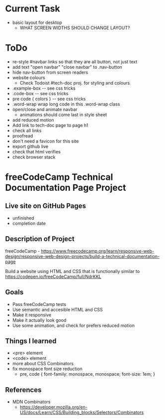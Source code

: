 # Current Task
 - basic layout for desktop
   - WHAT SCREEN WIDTHS SHOULD CHANGE LAYOUT?

# ToDo
 - re-style #navbar links so that they are all button, not just text
 - add text "open navbar" "close navbar" to .nav-button
 - hide nav-button from screen readers
 - website colours
   - Check Todoist #tech-doc proj. for styling and colours
 - .example-box -- see css tricks
 - .code-box  -- see css tricks
 - pre code { colors } -- see css tricks
 - .word-wrap wrap long code in this .word-wrap class
 - open/close and animate navbar
   - animations should come last in style sheet
 - add reduced motion
 - Add link to tech-doc page to page h1
 - check all links
 - proofread
 - don't need a favicon for this site 
 - export github live
 - check that html verifies
 - check browser stack

# freeCodeCamp Technical Documentation Page Project

## Live site on GitHub Pages
 - unfinished
 - completion date
 
## Description of Project
freeCodeCamp - https://www.freecodecamp.org/learn/responsive-web-design/responsive-web-design-projects/build-a-technical-documentation-page

Build a website using HTML and CSS that is functionally similar to https://codepen.io/freeCodeCamp/full/NdrKKL

## Goals
 - Pass freeCodeCamp tests
 - Use semantic and accesible HTML and CSS
 - Make it responsive
 - Make it actually look good
 - Use some animation, and check for prefers reduced motion
 
## Things I learned
 - &lt;pre> element
 - &lt;code> element
 - more about CSS Combinators
 - fix monospace font size reduction
   - pre, code { font-family: monospace, monospace; font-size: 1em; }

## References
 - MDN Combinators
   - https://developer.mozilla.org/en-US/docs/Learn/CSS/Building_blocks/Selectors/Combinators
